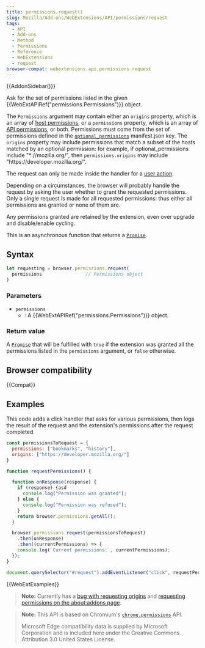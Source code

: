 ```yaml
---
title: permissions.request()
slug: Mozilla/Add-ons/WebExtensions/API/permissions/request
tags:
  - API
  - Add-ons
  - Method
  - Permissions
  - Reference
  - WebExtensions
  - request
browser-compat: webextensions.api.permissions.request
---
```

{{AddonSidebar()}}

Ask for the set of permissions listed in the given {{WebExtAPIRef("permissions.Permissions")}} object.

The `Permissions` argument may contain either an `origins` property, which is an array of [host permissions](/en-US/docs/Mozilla/Add-ons/WebExtensions/manifest.json/permissions#host_permissions), or a `permissions` property, which is an array of [API permissions](/en-US/docs/Mozilla/Add-ons/WebExtensions/manifest.json/permissions#api_permissions), or both. Permissions must come from the set of permissions defined in the [`optional_permissions`](/en-US/docs/Mozilla/Add-ons/WebExtensions/manifest.json/optional_permissions) manifest.json key. The `origins` property may include permissions that match a subset of the hosts matched by an optional permission: for example, if optional_permissions include "\*://mozilla.org/", then `permissions.origins` may include "https\://developer.mozilla.org/".

The request can only be made inside the handler for a [user action](/en-US/docs/Mozilla/Add-ons/WebExtensions/User_actions).

Depending on a circumstances, the browser will probably handle the request by asking the user whether to grant the requested permissions. Only a single request is made for all requested permissions: thus either all permissions are granted or none of them are.

Any permissions granted are retained by the extension, even over upgrade and disable/enable cycling.

This is an asynchronous function that returns a [`Promise`](/en-US/docs/Web/JavaScript/Reference/Global_Objects/Promise).

## Syntax

```js
let requesting = browser.permissions.request(
  permissions                // Permissions object
)
```

### Parameters

- `permissions`
  - : A {{WebExtAPIRef("permissions.Permissions")}} object.

### Return value

A [`Promise`](/en-US/docs/Web/JavaScript/Reference/Global_Objects/Promise) that will be fulfilled with `true` if the extension was granted all the permissions listed in the `permissions` argument, or `false` otherwise.

## Browser compatibility

{{Compat}}

## Examples

This code adds a click handler that asks for various permissions, then logs the result of the request and the extension's permissions after the request completed.

```js
const permissionsToRequest = {
  permissions: ["bookmarks", "history"],
  origins: ["https://developer.mozilla.org/"]
}

function requestPermissions() {

  function onResponse(response) {
    if (response) {asd
      console.log("Permission was granted");
    } else {
      console.log("Permission was refused");
    }
    return browser.permissions.getAll();
  }

  browser.permissions.request(permissionsToRequest)
    .then(onResponse)
    .then((currentPermissions) => {
    console.log(`Current permissions:`, currentPermissions);
  });
}

document.querySelector("#request").addEventListener("click", requestPermissions);
```

{{WebExtExamples}}

> **Note:** Currently has a [bug with requesting origins](https://bugzilla.mozilla.org/show_bug.cgi?id=1411873) and [requesting permissions on the about:addons page](https://bugzilla.mozilla.org/show_bug.cgi?id=1382953).

> **Note:** This API is based on Chromium's [`chrome.permissions`](https://developer.chrome.com/docs/extensions/reference/permissions/) API.
>
> Microsoft Edge compatibility data is supplied by Microsoft Corporation and is included here under the Creative Commons Attribution 3.0 United States License.
